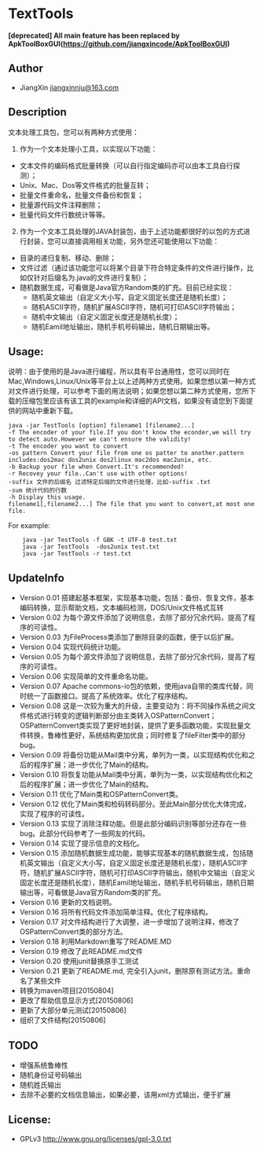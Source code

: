 # TextTools

**[deprecated] All main feature has been replaced by ApkToolBoxGUI(https://github.com/jiangxincode/ApkToolBoxGUI)**

## Author 

+ JiangXin jiangxinnju@163.com

## Description

文本处理工具包，您可以有两种方式使用：

1. 作为一个文本处理小工具，以实现以下功能：

+ 文本文件的编码格式批量转换（可以自行指定编码亦可以由本工具自行探测）；
+ Unix、Mac、Dos等文件格式的批量互转；
+ 批量文件重命名，批量文件备份和恢复；
+ 批量源代码文件注释删除；
+ 批量代码文件行数统计等等。

2. 作为一个文本工具处理的JAVA封装包，由于上述功能都很好的以包的方式进行封装，您可以直接调用相关功能，另外您还可能使用以下功能：

+ 目录的递归复制、移动、删除；
+ 文件过滤（通过该功能您可以将某个目录下符合特定条件的文件进行操作，比如仅针对后缀名为.java的文件进行复制）；
+ 随机数据生成，可看做是Java官方Random类的扩充。目前已经实现：
	+ 随机英文输出（自定义大小写，自定义固定长度还是随机长度）；
	+ 随机ASCII字符，随机扩展ASCII字符，随机可打印ASCII字符输出；
	+ 随机中文输出（自定义固定长度还是随机长度）；
	+ 随机Eamil地址输出，随机手机号码输出，随机日期输出等。

## Usage:

说明：由于使用的是Java进行编程，所以具有平台通用性，您可以同时在Mac,Windows,Linux/Unix等平台上以上述两种方式使用。如果您想以第一种方式对文件进行处理，可以参考下面的用法说明；如果您想以第二种方式使用，您所下载的压缩包里应该有该工具的example和详细的API文档，如果没有请您到下面提供的网站中重新下载。

```Batchfile
java -jar TestTools [option] filename1 [filename2...]
-f The encoder of your file.If you don't know the econder,we will try to detect auto.However we can't ensure the validity!
-t The encoder you want to convert
-os pattern Convert your file from one os patter to another.pattern includes:dos2mac dos2unix dos2linux mac2dos mac2unix, etc.
-b Backup your file when Convert.It's recommended!
-r Recovey your file..Can't use with other options!
-suffix 文件的后缀名 过滤特定后缀的文件进行处理，比如-suffix .txt
-sum 统计代码的行数
-h Display this usage.
filename1[,filename2...] The file that you want to convert,at most one file.
```

For example:
```Batchfile
	java -jar TestTools -f GBK -t UTF-8 test.txt
	java -jar TestTools  -dos2unix test.txt
	java -jar TestTools -r test.txt
```

## UpdateInfo

+ Version 0.01 搭建起基本框架，实现基本功能，包括：备份、恢复文件，基本编码转换，显示帮助文档，文本编码检测，DOS/Unix文件格式互转
+ Version 0.02 为每个源文件添加了说明信息，去除了部分冗余代码，提高了程序的可读性。
+ Version 0.03 为FileProcess类添加了删除目录的函数，便于以后扩展。
+ Version 0.04 实现代码统计功能。
+ Version 0.05 为每个源文件添加了说明信息，去除了部分冗余代码，提高了程序的可读性。
+ Version 0.06 实现简单的文件重命名功能。
+ Version 0.07 Apache commons-io包的依赖，使用java自带的类库代替，同时统一了函数接口。提高了系统效率。优化了程序结构。
+ Version 0.08 这是一次较为重大的升级，主要变动为：将不同操作系统之间文件格式进行转变的逻辑判断部分由主类转入OSPatternConvert；OSPatternConvert类实现了更好地封装，提供了更多函数功能，实现批量文件转换，鲁棒性更好，系统结构更加优良；同时修复了fileFilter类中的部分bug。
+ Version 0.09 将备份功能从Mail类中分离，单列为一类，以实现结构优化和之后的程序扩展；进一步优化了Main的结构。
+ Version 0.10 将恢复功能从Mail类中分离，单列为一类，以实现结构优化和之后的程序扩展；进一步优化了Main的结构。
+ Version 0.11 优化了Main类和OSPatternConvert类。
+ Version 0.12 优化了Main类和检码转码部分。至此Main部分优化大体完成，实现了程序的可读性。
+ Version 0.13 实现了消除注释功能。但是此部分编码识别等部分还存在一些bug。此部分代码参考了一些网友的代码。
+ Version 0.14 实现了提示信息的文档化。
+ Version 0.15 添加随机数据生成功能，能够实现基本的随机数据生成，包括随机英文输出（自定义大小写，自定义固定长度还是随机长度），随机ASCII字符，随机扩展ASCII字符，随机可打印ASCII字符输出，随机中文输出（自定义固定长度还是随机长度），随机Eamil地址输出，随机手机号码输出，随机日期输出等，可看做是Java官方Random类的扩充。
+ Version 0.16 更新的文档说明。
+ Version 0.16 将所有代码文件添加简单注释。优化了程序结构。
+ Version 0.17 对文件结构进行了大调整，进一步增加了说明注释，修改了OSPatternConvert类的部分方法。
+ Version 0.18 利用Markdown重写了README.MD
+ Version 0.19 修改了此README.md文件
+ Version 0.20 使用junit替换原手工测试
+ Version 0.21 更新了README.md, 完全引入junit，删除原有测试方法。重命名了某些文件
+ 转换为maven项目[20150804]
+ 更改了帮助信息显示方式[20150806]
+ 更新了大部分单元测试[20150806]
+ 组织了文件结构[20150806]

## TODO

+ 增强系统鲁棒性
+ 随机身份证号码输出
+ 随机姓氏输出
+ 去除不必要的文档信息输出，如果必要，该用xml方式输出，便于扩展

## License:

+ GPLv3 http://www.gnu.org/licenses/gpl-3.0.txt
